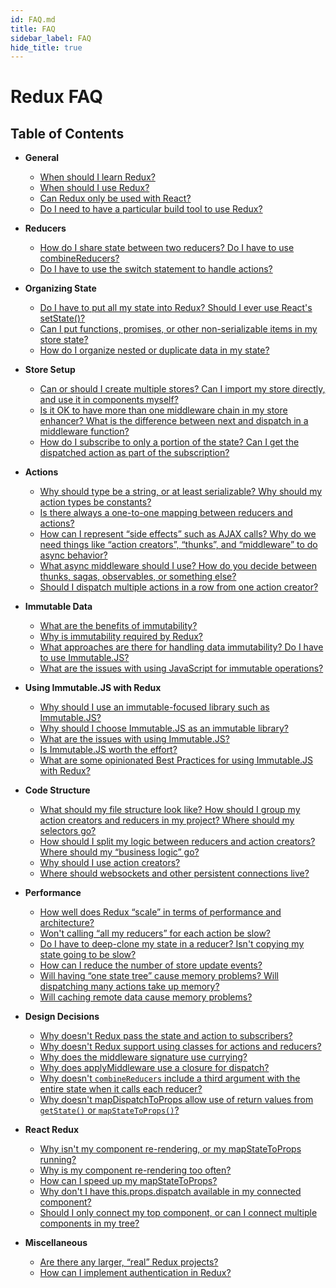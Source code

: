 ```yaml
---
id: FAQ.md
title: FAQ
sidebar_label: FAQ
hide_title: true
---
```


# Redux FAQ

## Table of Contents

- **General**
  - [When should I learn Redux?](/docs/faq/General.md#when-should-i-learn-redux)
  - [When should I use Redux?](/docs/faq/General.md#when-should-i-use-redux)
  - [Can Redux only be used with React?](/docs/faq/General.md#can-redux-only-be-used-with-react)
  - [Do I need to have a particular build tool to use Redux?](/docs/faq/General.md#do-i-need-to-have-a-particular-build-tool-to-use-redux)
- **Reducers**
  - [How do I share state between two reducers? Do I have to use combineReducers?](/docs/faq/Reducers.md#how-do-i-share-state-between-two-reducers-do-i-have-to-use-combinereducers)
  - [Do I have to use the switch statement to handle actions?](/docs/faq/Reducers.md#do-i-have-to-use-the-switch-statement-to-handle-actions)
- **Organizing State**
  - [Do I have to put all my state into Redux? Should I ever use React's setState()?](/docs/faq/OrganizingState.md#do-i-have-to-put-all-my-state-into-redux-should-i-ever-use-reacts-setstate)
  - [Can I put functions, promises, or other non-serializable items in my store state?](/docs/faq/OrganizingState.md#can-i-put-functions-promises-or-other-non-serializable-items-in-my-store-state)
  - [How do I organize nested or duplicate data in my state?](/docs/faq/OrganizingState.md#how-do-i-organize-nested-or-duplicate-data-in-my-state)
- **Store Setup**
  - [Can or should I create multiple stores? Can I import my store directly, and use it in components myself?](/docs/faq/StoreSetup.md#can-or-should-i-create-multiple-stores-can-i-import-my-store-directly-and-use-it-in-components-myself)
  - [Is it OK to have more than one middleware chain in my store enhancer? What is the difference between next and dispatch in a middleware function?](/docs/faq/StoreSetup.md#is-it-ok-to-have-more-than-one-middleware-chain-in-my-store-enhancer-what-is-the-difference-between-next-and-dispatch-in-a-middleware-function)
  - [How do I subscribe to only a portion of the state? Can I get the dispatched action as part of the subscription?](/docs/faq/StoreSetup.md#how-do-i-subscribe-to-only-a-portion-of-the-state-can-i-get-the-dispatched-action-as-part-of-the-subscription)
- **Actions**
  - [Why should type be a string, or at least serializable? Why should my action types be constants?](/docs/faq/Actions.md#why-should-type-be-a-string-or-at-least-serializable-why-should-my-action-types-be-constants)
  - [Is there always a one-to-one mapping between reducers and actions?](/docs/faq/Actions.md#is-there-always-a-one-to-one-mapping-between-reducers-and-actions)
  - [How can I represent “side effects” such as AJAX calls? Why do we need things like “action creators”, “thunks”, and “middleware” to do async behavior?](/docs/faq/Actions.md#how-can-i-represent-side-effects-such-as-ajax-calls-why-do-we-need-things-like-action-creators-thunks-and-middleware-to-do-async-behavior)
  - [What async middleware should I use? How do you decide between thunks, sagas, observables, or something else?](/docs/faq/Actions.md#what-async-middleware-should-i-use-how-do-you-decide-between-thunks-sagas-observables-or-something-else)
  - [Should I dispatch multiple actions in a row from one action creator?](/docs/faq/Actions.md#should-i-dispatch-multiple-actions-in-a-row-from-one-action-creator)
- **Immutable Data**
  - [What are the benefits of immutability?](/docs/faq/ImmutableData.md#what-are-the-benefits-of-immutability)
  - [Why is immutability required by Redux?](/docs/faq/ImmutableData.md#why-is-immutability-required-by-redux)
  - [What approaches are there for handling data immutability? Do I have to use Immutable.JS?](/docs/faq/ImmutableData.md#what-approaches-are-there-for-handling-data-immutability-do-i-have-to-use-immutable-js)
  - [What are the issues with using JavaScript for immutable operations?](/docs/faq/ImmutableData.md#what-are-the-issues-with-using-plain-javascript-for-immutable-operations)
- **Using Immutable.JS with Redux**
  - [Why should I use an immutable-focused library such as Immutable.JS?](/docs/recipes/UsingImmutableJS.md#why-should-i-use-an-immutable-focused-library-such-as-immutable-js)
  - [Why should I choose Immutable.JS as an immutable library?](/docs/recipes/UsingImmutableJS.md#why-should-i-choose-immutable-js-as-an-immutable-library)
  - [What are the issues with using Immutable.JS?](/docs/recipes/UsingImmutableJS.md#what-are-the-issues-with-using-immutable-js)
  - [Is Immutable.JS worth the effort?](/docs/recipes/UsingImmutableJS.md#is-using-immutable-js-worth-the-effort)
  - [What are some opinionated Best Practices for using Immutable.JS with Redux?](/docs/recipes/UsingImmutableJS.md#what-are-some-opinionated-best-practices-for-using-immutable-js-with-redux)

- **Code Structure**
  - [What should my file structure look like? How should I group my action creators and reducers in my project? Where should my selectors go?](/docs/faq/CodeStructure.md#what-should-my-file-structure-look-like-how-should-i-group-my-action-creators-and-reducers-in-my-project-where-should-my-selectors-go)
  - [How should I split my logic between reducers and action creators? Where should my “business logic” go?](/docs/faq/CodeStructure.md#how-should-i-split-my-logic-between-reducers-and-action-creators-where-should-my-business-logic-go)
  - [Why should I use action creators?](/docs/faq/CodeStructure.md#why-should-i-use-action-creators)
  - [Where should websockets and other persistent connections live?](/docs/faq/CodeStructure.md#where-should-websockets-and-other-persistent-connections-live)
- **Performance**
  - [How well does Redux “scale” in terms of performance and architecture?](/docs/faq/Performance.md#how-well-does-redux-scale-in-terms-of-performance-and-architecture)
  - [Won't calling “all my reducers” for each action be slow?](/docs/faq/Performance.md#wont-calling-all-my-reducers-for-each-action-be-slow)
  - [Do I have to deep-clone my state in a reducer? Isn't copying my state going to be slow?](/docs/faq/Performance.md#do-i-have-to-deep-clone-my-state-in-a-reducer-isnt-copying-my-state-going-to-be-slow)
  - [How can I reduce the number of store update events?](/docs/faq/Performance.md#how-can-i-reduce-the-number-of-store-update-events)
  - [Will having “one state tree” cause memory problems? Will dispatching many actions take up memory?](/docs/faq/Performance.md#will-having-one-state-tree-cause-memory-problems-will-dispatching-many-actions-take-up-memory)
  - [Will caching remote data cause memory problems?](/docs/faq/Performance.md#will-caching-remote-data-cause-memory-problems)
- **Design Decisions**
  - [Why doesn't Redux pass the state and action to subscribers?](/docs/faq/DesignDecisions.md#why-doesnt-redux-pass-the-state-and-action-to-subscribers)
  - [Why doesn't Redux support using classes for actions and reducers?](/docs/faq/DesignDecisions.md#why-doesnt-redux-support-using-classes-for-actions-and-reducers)
  - [Why does the middleware signature use currying?](/docs/faq/DesignDecisions.md#why-does-the-middleware-signature-use-currying)
  - [Why does applyMiddleware use a closure for dispatch?](/docs/faq/DesignDecisions.md#why-does-applymiddleware-use-a-closure-for-dispatch)
  - [Why doesn't `combineReducers` include a third argument with the entire state when it calls each reducer?](/docs/faq/DesignDecisions.md#why-doesnt-combinereducers-include-a-third-argument-with-the-entire-state-when-it-calls-each-reducer)
  - [Why doesn't mapDispatchToProps allow use of return values from `getState()` or `mapStateToProps()`?](/docs/faq/DesignDecisions.md#why-doesnt-mapdispatchtoprops-allow-use-of-return-values-from-getstate-or-mapstatetoprops)
- **React Redux**
  - [Why isn't my component re-rendering, or my mapStateToProps running?](/docs/faq/ReactRedux.md#why-isnt-my-component-re-rendering-or-my-mapstatetoprops-running)
  - [Why is my component re-rendering too often?](/docs/faq/ReactRedux.md#why-is-my-component-re-rendering-too-often)
  - [How can I speed up my mapStateToProps?](/docs/faq/ReactRedux.md#how-can-i-speed-up-my-mapstatetoprops)
  - [Why don't I have this.props.dispatch available in my connected component?](/docs/faq/ReactRedux.md#why-dont-i-have-this-props-dispatch-available-in-my-connected-component)
  - [Should I only connect my top component, or can I connect multiple components in my tree?](/docs/faq/ReactRedux.md#should-i-only-connect-my-top-component-or-can-i-connect-multiple-components-in-my-tree)
- **Miscellaneous**
  - [Are there any larger, “real” Redux projects?](/docs/faq/Miscellaneous.md#are-there-any-larger-real-redux-projects)
  - [How can I implement authentication in Redux?](/docs/faq/Miscellaneous.md#how-can-i-implement-authentication-in-redux)
